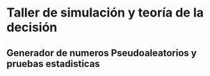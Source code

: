 # Taller de simulación y teoría de la decisión 
## Generador de numeros Pseudoaleatorios y pruebas estadisticas
